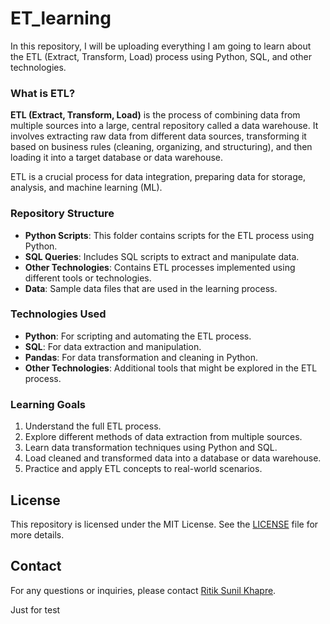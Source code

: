 # ET_learning

In this repository, I will be uploading everything I am going to learn about the ETL (Extract, Transform, Load) process using Python, SQL, and other technologies.

### What is ETL?

**ETL (Extract, Transform, Load)** is the process of combining data from multiple sources into a large, central repository called a data warehouse. It involves extracting raw data from different data sources, transforming it based on business rules (cleaning, organizing, and structuring), and then loading it into a target database or data warehouse.

ETL is a crucial process for data integration, preparing data for storage, analysis, and machine learning (ML).

### Repository Structure

- **Python Scripts**: This folder contains scripts for the ETL process using Python.
- **SQL Queries**: Includes SQL scripts to extract and manipulate data.
- **Other Technologies**: Contains ETL processes implemented using different tools or technologies.
- **Data**: Sample data files that are used in the learning process.

### Technologies Used

- **Python**: For scripting and automating the ETL process.
- **SQL**: For data extraction and manipulation.
- **Pandas**: For data transformation and cleaning in Python.
- **Other Technologies**: Additional tools that might be explored in the ETL process.

### Learning Goals

1. Understand the full ETL process.
2. Explore different methods of data extraction from multiple sources.
3. Learn data transformation techniques using Python and SQL.
4. Load cleaned and transformed data into a database or data warehouse.
5. Practice and apply ETL concepts to real-world scenarios.


## License

This repository is licensed under the MIT License. See the [LICENSE](LICENSE) file for more details.

## Contact
For any questions or inquiries, please contact [Ritik Sunil Khapre](mailto:ritik.khapre5202.com).


Just for test